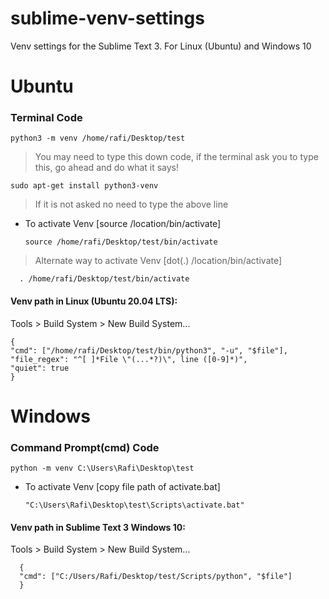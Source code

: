 # sublime-venv-settings
Venv settings for the Sublime Text 3. For Linux (Ubuntu) and Windows 10

# Ubuntu

### Terminal Code

    python3 -m venv /home/rafi/Desktop/test
    
  > You may need to type this down code, if the terminal ask you to type this, go ahead and do what it says!
  
    sudo apt-get install python3-venv
   > If it is not asked no need to type the above line
    
* To activate Venv [source /location/bin/activate]

      source /home/rafi/Desktop/test/bin/activate
    
> Alternate way to activate Venv [dot(.) /location/bin/activate]

      . /home/rafi/Desktop/test/bin/activate

#### Venv path in Linux (Ubuntu 20.04 LTS):
   Tools > Build System > New Build System...

    {
    "cmd": ["/home/rafi/Desktop/test/bin/python3", "-u", "$file"],
    "file_regex": "^[ ]*File \"(...*?)\", line ([0-9]*)",
    "quiet": true
    }


# Windows 

### Command Prompt(cmd) Code

    python -m venv C:\Users\Rafi\Desktop\test
    
* To activate Venv [copy file path of activate.bat]

      "C:\Users\Rafi\Desktop\test\Scripts\activate.bat"

#### Venv path in Sublime Text 3 Windows 10:
   Tools > Build System > New Build System...
      
      {
      "cmd": ["C:/Users/Rafi/Desktop/test/Scripts/python", "$file"]
      }

